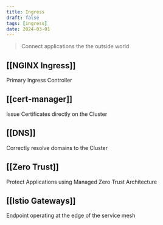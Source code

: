 ```yaml
---
title: Ingress
draft: false
tags: [ingress]
date: 2024-03-01
---
```


> Connect applications the the outside world

## [[NGINX Ingress]]
Primary Ingress Controller

## [[cert-manager]]
Issue Certificates directly on the Cluster

## [[DNS]]
Correctly resolve domains to the Cluster

## [[Zero Trust]]
Protect Applications using Managed Zero Trust Architecture

## [[Istio Gateways]]
Endpoint operating at the edge of the service mesh